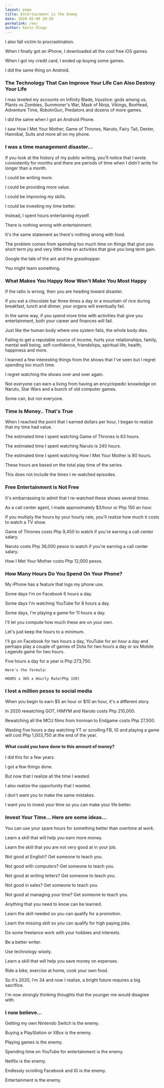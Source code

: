 ```yaml
--- 
layout: page
title: Entertainment is the Enemy
date: 2020-05-09 20:50
permalink: /ee/ 
author: Kevin Olega 
--- 
```

I also fall victim to procrastination.

When I finally got an iPhone, I downloaded all the cool free iOS games.

When I got my credit card, I ended up buying some games.

I did the same thing on Android.

### The Technology That Can Improve Your Life Can Also Destroy Your Life

I max leveled my accounts on Infinity Blade, Injustice: gods among us, Plants vs Zombies, Summoner's War, Mask of Ninja, Vikings, BoxHead, Adventure Time, RobotnGun, Predators and dozens of more games.

I did the same when I got an Android Phone.

I saw How I Met Your Mother, Game of Thrones, Naruto, Fairy Tail, Dexter, Hannibal, Suits and more all on my phone.

### I was a time management disaster...

If you look at the history of my public writing, you'll notice that I wrote consistently for months and there are periods of time when I didn't write for longer than a month.

I could be writing more.

I could be providing more value.

I could be improving my skills.

I could be investing my time better.

Instead, I spent hours entertaining myself.

There is nothing wrong with entertainment.

It's the same statement as there's nothing wrong with food.

The problem comes from spending too much time on things that give you short term joy and very little time on activities that give you long term gain.

Google the tale of the ant and the grasshopper.

You might learn something.

### What Makes You Happy Now Won't Make You Most Happy

If the ratio is wrong, then you are heading toward disaster.

If you eat a chocolate bar three times a day or a mountain of rice during breakfast, lunch and dinner, your organs will eventually fail.

In the same way, if you spend more time with activities that give you entertainment, both your career and finances will fail.

Just like the human body where one system fails, the whole body dies.

Failing to get a reputable source of income, hurts your relationships, family, mental well being, self-confidence, friendships, spiritual life, health, happiness and more.

I learned a few interesting things from the shows that I've seen but I regret spending too much time.

I regret watching the shows over and over again.

Not everyone can earn a living from having an encyclopedic knowledge on Naruto, Star Wars and a bunch of old computer games.

Some can, but not everyone.

### Time Is Money.. That's True

When I reached the point that I earned dollars per hour, I began to realize that my time had value.

The estimated time I spent watching Game of Thrones is 63 hours.

The estimated time I spent watching Naruto is 240 hours.

The estimated time I spent watching How I Met Your Mother is 80 hours.

These hours are based on the total play time of the series.

This does not include the times I re-watched episodes.

###  Free Entertainment is Not Free

It's embarrassing to admit that I re-watched these shows several times.

As a call center agent, I made approximately $3/hour or Php 150 an hour.

If you multiply the hours by your hourly rate, you'll realize how much it costs to watch a TV show.

Game of Thrones costs Php 9,450 to watch if you're earning a call center salary.

Naruto costs Php 36,000 pesos to watch if you're earning a call center salary.

How I Met Your Mother costs Php 12,000 pesos.

### How Many Hours Do You Spend On Your Phone?

My iPhone has a feature that logs my phone use.

Some days I'm on Facebook 6 hours a day.

Some days I'm watching YouTube for 8 hours a day.

Some days, I'm playing a game for 11 hours a day.

I'll let you compute how much these are on your own.

Let's just keep the hours to a minimum.

I'll go on Facebook for two hours a day, YouTube for an hour a day and perhaps play a couple of games of Dota for two hours a day or six Mobile Legends game for two hours.

Five hours a day for a year is Php 273,750.

	Here's the formula:

	HOURS x 365 x Hourly Rate(Php 150)

### I lost a million pesos to social media

When you begin to earn $5 an hour or $10 an hour, it's a different story.

In 2020 rewatching GOT, HIMYM and Naruto costs Php 210,000.

Rewatching all the MCU films from Ironman to Endgame costs Php 27,500.

Wasting five hours a day watching YT or scrolling FB, IG and playing a game will cost Php 1,003,750 at the end of the year.

#### What could you have done to this amount of money?

I did this for a few years.

I got a few things done.

But now that I realize all the time I wasted.

I also realize the opportunity that I wasted.

I don't want you to make the same mistakes.

I want you to invest your time so you can make your life better.

### Invest Your Time... Here are some ideas...

You can use your spare hours for something better than overtime at work.

Learn a skill that will help you earn more money.

Learn the skill that you are not very good at in your job.

Not good at English? Get someone to teach you.

Not good with computers? Get someone to teach you.

Not good at writing letters? Get someone to teach you.

Not good in sales? Get someone to teach you.

Not good at managing your time? Get someone to teach you.

Anything that you need to know can be learned.

Learn the skill needed so you can qualify for a promotion.

Learn the missing skill so you can qualify for high paying jobs.

Do some freelance work with your hobbies and interests. 

Be a better writer. 

Use technology wisely.

Learn a skill that will help you save money on expenses.

Ride a bike, exercise at home, cook your own food.

So it's 2020, I'm 34 and now I realize, a bright future requires a big sacrifice.

I'm now strongly thinking thoughts that the younger me would disagree with.

### I now believe...

Getting my own Nintendo Switch is the enemy.

Buying a PlayStation or XBox is the enemy.

Playing games is the enemy.

Spending time on YouTube for entertainment is the enemy.

Netflix is the enemy.

Endlessly scrolling Facebook and IG is the enemy.

Entertainment is the enemy.